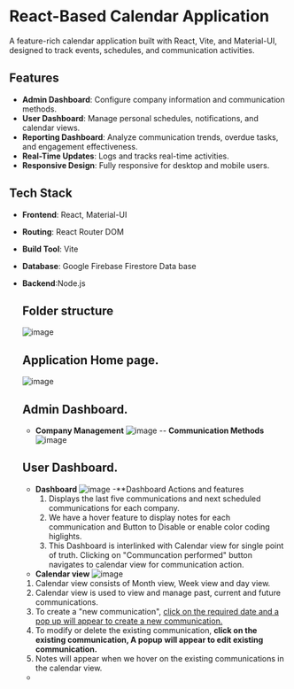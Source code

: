 # React-Based Calendar Application
A feature-rich calendar application built with React, Vite, and Material-UI, designed to track events, schedules, and communication activities.
## Features
- **Admin Dashboard**: Configure company information and communication methods.
- **User Dashboard**: Manage personal schedules, notifications, and calendar views.
- **Reporting Dashboard**: Analyze communication trends, overdue tasks, and engagement effectiveness.
- **Real-Time Updates**: Logs and tracks real-time activities.
- **Responsive Design**: Fully responsive for desktop and mobile users.
## Tech Stack
- **Frontend**: React, Material-UI
- **Routing**: React Router DOM
- **Build Tool**: Vite
- **Database**: Google Firebase Firestore Data base
- **Backend**:Node.js

  ## Folder structure
  ![image](https://github.com/user-attachments/assets/1623414e-9f5e-492f-98a7-4d2cac414830)

  ## Application Home page.
  ![image](https://github.com/user-attachments/assets/8efa2cc4-6484-4191-acaf-2d20483894a3)
  ## Admin Dashboard.
  - **Company Management**
  ![image](https://github.com/user-attachments/assets/94226eeb-9293-425a-8bf7-008bf3f48573)
  -- **Communication Methods**
  ![image](https://github.com/user-attachments/assets/8df8db85-374f-46a0-87b2-81b9c3068996)
  ## User Dashboard.
  - **Dashboard**
  ![image](https://github.com/user-attachments/assets/7c60e211-1a65-48cb-923c-222de7419cc3)
   -**Dashboard Actions and features
    1. Displays the last five communications and next scheduled communications for each company.
    2. We have a hover feature to display notes for each communication and Button to Disable or enable color coding higlights.
    3. This Dashboard is interlinked with Calendar view for single point of truth. Clicking on "Communcation performed" button navigates to calendar view for communication action.
   - **Calendar view**
   ![image](https://github.com/user-attachments/assets/607a2816-0b58-4778-a986-13ed126e874d)
    1. Calendar view consists of Month view, Week view and day view.
    2. Calendar view is used to view and manage past, current and future communications.
    3. To create a "new communication", <u>click on the required date and a pop up will appear to create a new communication.</u>
    4. To modify or delete the existing communication, **click on the existing communication, A popup will appear to edit existing communication.**
    5. Notes will appear when we hover on the existing communications in the calendar view.
   - 

    
    
 







